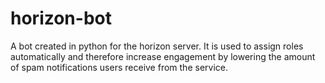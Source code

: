 # horizon-bot
A bot created in python for the horizon server. It is used to assign roles automatically and therefore increase engagement by lowering the amount of spam notifications users receive from the service. 
